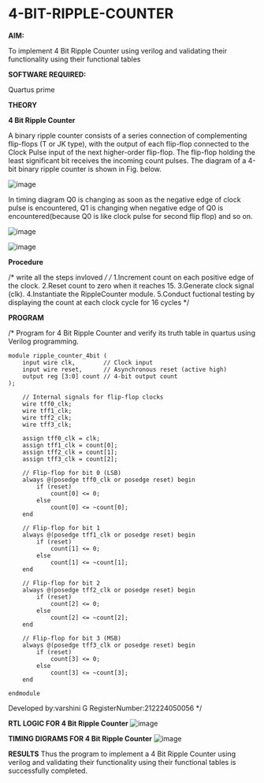 # 4-BIT-RIPPLE-COUNTER

**AIM:**

To implement  4 Bit Ripple Counter using verilog and validating their functionality using their functional tables

**SOFTWARE REQUIRED:**

Quartus prime

**THEORY**

**4 Bit Ripple Counter**

A binary ripple counter consists of a series connection of complementing flip-flops (T or JK type), with the output of each flip-flop connected to the Clock Pulse input of the next higher-order flip-flop. The flip-flop holding the least significant bit receives the incoming count pulses. The diagram of a 4-bit binary ripple counter is shown in Fig. below.

![image](https://github.com/naavaneetha/4-BIT-RIPPLE-COUNTER/assets/154305477/cb4b74d4-31ab-4359-95d0-d22e67daba13)

In timing diagram Q0 is changing as soon as the negative edge of clock pulse is encountered, Q1 is changing when negative edge of Q0 is encountered(because Q0 is like clock pulse for second flip flop) and so on.

![image](https://github.com/naavaneetha/4-BIT-RIPPLE-COUNTER/assets/154305477/a573a7d6-014e-4e54-93e6-e2ac9530960b)

![image](https://github.com/naavaneetha/4-BIT-RIPPLE-COUNTER/assets/154305477/85e1958a-2fc1-49bb-9a9f-d58ccbf3663c)

**Procedure**

/* write all the steps invloved */
/* 1.Increment count on each positive edge of the clock. 
2.Reset count to zero when it reaches 15. 
3.Generate clock signal (clk). 
4.Instantiate the RippleCounter module.
5.Conduct fuctional testing by displaying the count at each clock cycle for 16 cycles */

**PROGRAM**

/* Program for 4 Bit Ripple Counter and verify its truth table in quartus using Verilog programming.
```
module ripple_counter_4bit (
    input wire clk,        // Clock input
    input wire reset,      // Asynchronous reset (active high)
    output reg [3:0] count // 4-bit output count
);

    // Internal signals for flip-flop clocks
    wire tff0_clk;
    wire tff1_clk;
    wire tff2_clk;
    wire tff3_clk;

    assign tff0_clk = clk;
    assign tff1_clk = count[0];
    assign tff2_clk = count[1];
    assign tff3_clk = count[2];

    // Flip-flop for bit 0 (LSB)
    always @(posedge tff0_clk or posedge reset) begin
        if (reset)
            count[0] <= 0;
        else
            count[0] <= ~count[0];
    end

    // Flip-flop for bit 1
    always @(posedge tff1_clk or posedge reset) begin
        if (reset)
            count[1] <= 0;
        else
            count[1] <= ~count[1];
    end

    // Flip-flop for bit 2
    always @(posedge tff2_clk or posedge reset) begin
        if (reset)
            count[2] <= 0;
        else
            count[2] <= ~count[2];
    end

    // Flip-flop for bit 3 (MSB)
    always @(posedge tff3_clk or posedge reset) begin
        if (reset)
            count[3] <= 0;
        else
            count[3] <= ~count[3];
    end

endmodule
```

 Developed by:varshini G RegisterNumber:212224050056
*/

**RTL LOGIC FOR 4 Bit Ripple Counter**
![image](https://github.com/user-attachments/assets/7f55b2b2-a305-4e47-939f-09668369d26f)

**TIMING DIGRAMS FOR 4 Bit Ripple Counter**
![image](https://github.com/user-attachments/assets/9d64bd74-2cf0-473e-afee-22d0f679061d)

**RESULTS**
Thus the program to implement a 4 Bit Ripple Counter using verilog and validating their functionality using their functional tables is successfully completed.
